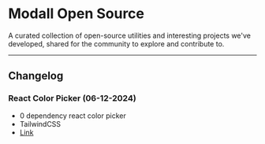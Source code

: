 # Modall Open Source

A curated collection of open-source utilities and interesting projects we've developed, shared for the community to explore and contribute to.

---

## Changelog

### React Color Picker (06-12-2024)

- 0 dependency react color picker
- TailwindCSS
- [Link](/src/app/components/color-picker.tsx)
